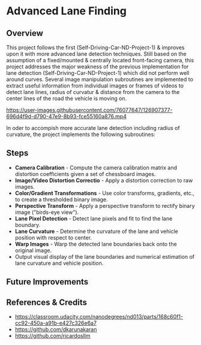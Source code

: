 # Advanced Lane Finding

Overview
---

This project follows the first (Self-Driving-Car-ND-Project-1) & improves upon it with more advanced lane detection techniques. Still based on the assumption of a fixed/mounted & centrally located front-facing camera, this project addresses the major weakness of the previous implementation for lane detection (Self-Driving-Car-ND-Project-1) which did not perform well around curves. Several image manipulation subroutines are implemented to extract useful information from individual images or frames of videos to detect lane lines, radius of curvatur & distance from the camera to the center lines of the road the vehicle is moving on.

https://user-images.githubusercontent.com/76077647/126907377-696d4f9d-d790-47e9-8b93-fce55160a876.mp4 

In oder to accompish more accurate lane detection including radius of curvature, the project implements the following subroutines:

Steps
---
* **Camera Calibration** - Compute the camera calibration matrix and distortion coefficients given a set of chessboard images.
* **Image/Video Distortion Correctio** - Apply a distortion correction to raw images.
* **Color/Gradient Transformations** - Use color transforms, gradients, etc., to create a thresholded binary image.
* **Perspective Transform** - Apply a perspective transform to rectify binary image ("birds-eye view").
* **Lane Pixel Detection** - Detect lane pixels and fit to find the lane boundary.
* **Lane Curvature** - Determine the curvature of the lane and vehicle position with respect to center.
* **Warp Images** - Warp the detected lane boundaries back onto the original image.
* Output visual display of the lane boundaries and numerical estimation of lane curvature and vehicle position.


Future Improvements
---




References & Credits
---
* https://classroom.udacity.com/nanodegrees/nd013/parts/168c60f1-cc92-450a-a91b-e427c326e6a7
* https://github.com/dkarunakaran
* https://github.com/ricardosllm

